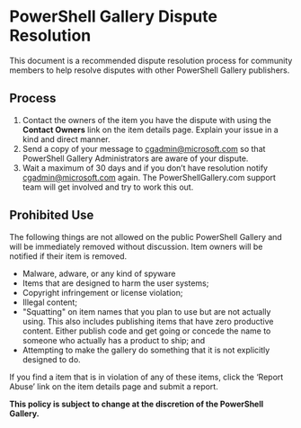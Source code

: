 # PowerShell Gallery Dispute Resolution

This document is a recommended dispute resolution process for community members to help resolve disputes with other PowerShell Gallery publishers.

## Process

1. Contact the owners of the item you have the dispute with using the **Contact Owners** link on the item details page.  Explain your issue in a kind and direct manner.
2. Send a copy of your message to [cgadmin@microsoft.com](mailto:cgadmin@microsoft.com) so that PowerShell Gallery Administrators are aware of your dispute.
3. Wait a maximum of 30 days and if you don’t have resolution notify [cgadmin@microsoft.com](mailto:cgadmin@microsoft.com) again.  The PowerShellGallery.com support team will get involved and try to work this out.


## Prohibited Use

The following things are not allowed on the public PowerShell Gallery and will be immediately removed without discussion.  Item owners will be notified if their item is removed.

- Malware, adware, or any kind of spyware
- Items that are designed to harm the user systems;
- Copyright infringement or license violation;
- Illegal content;
- "Squatting" on item names that you plan to use but are not actually using. This also includes publishing items that have zero productive content. Either publish code and get going or concede the name to someone who actually has a product to ship; and
- Attempting to make the gallery do something that it is not explicitly designed to do.


If you find a item that is in violation of any of these items, click the ‘Report Abuse’ link on the item details page and submit a report.

**This policy is subject to change at the discretion of the PowerShell Gallery.**
